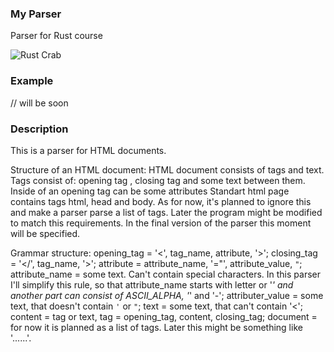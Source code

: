 ### My Parser

Parser for Rust course

![Rust Crab](https://encrypted-tbn0.gstatic.com/images?q=tbn:ANd9GcQ9jFG4XUD60ap87Arcx6wkBP3GJhYB5ChQyz_1u1onpVI3-4fpshRHDpuV4HE_T5n113E&usqp=CAU)

### Example

// will be soon

### Description 

This is a parser for HTML documents. 

Structure of an HTML document:
HTML document consists of tags and text. 
Tags consist of: opening tag <tag>, closing tag </tag> and some text between them.
Inside of an opening tag can be some attributes <tag attr1 attr2>
Standart html page contains tags html, head and body. As for now, it's planned to ignore this and make a parser parse a list of tags. Later the program might be modified to match this requirements. In the final version of the parser this moment will be specified. 

Grammar structure:
opening_tag = '<', tag_name, attribute, '>';
closing_tag = '</', tag_name, '>';
attribute = attribute_name, '="', attribute_value, `"`;
attribute_name = some text. Can't contain special characters.
In this parser I'll simplify this rule, so that attribute_name starts with letter or '_' and another part can consist of ASCII_ALPHA, '_' and '-';
attributer_value = some text, that doesn't contain `'` or `"`;
text = some text, that can't contain '<';
content = tag or text,
tag = opening_tag, content, closing_tag;
document = for now it is planned as a list of tags. Later this might be something like '<html><head>...</head><body>...</body></html>'. 